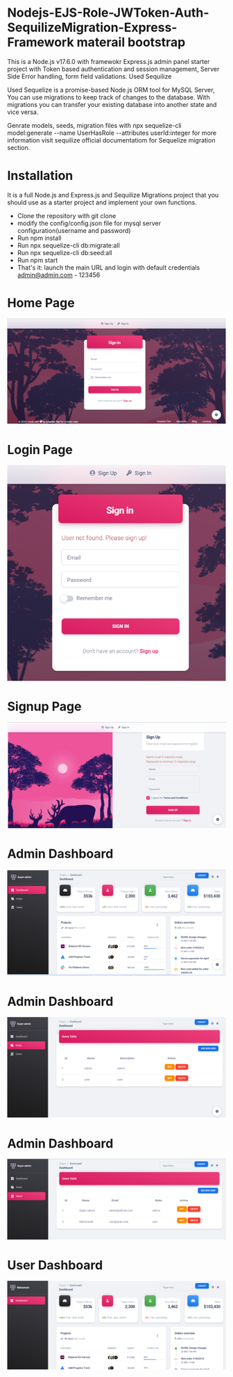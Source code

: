 # Nodejs-EJS-Role-JWToken-Auth-SequilizeMigration-Express-Framework materail bootstrap

This is a Node.js v17.6.0 with framewokr Express.js admin panel starter project with Token based authentication and session management, Server Side Error handling, form field validations. Used Sequilize 

Used Sequelize is a promise-based Node.js ORM tool for MySQL Server, You can use migrations to keep track of changes to the database. With migrations you can transfer your existing database into another state and vice versa.

Genrate models, seeds, migration files with npx sequelize-cli model:generate --name UserHasRole --attributes userId:integer for more information visit sequilize official documentatiom for Sequelize migration section.

# Installation
It is a full Node.js and Express.js and Sequilize Migrations project that you should use as a starter project and implement your own functions.

* Clone the repository with git clone
* modify the config/config.json file for mysql server configuration(username and password)
* Run npm install
* Run npx sequelize-cli db:migrate:all
* Run npx sequelize-cli db:seed:all
* Run npm start
* That's it: launch the main URL and login with default credentials admin@admin.com - 123456

# Home Page
![picture alt](https://github.com/Mahanteshkumbar/Nodejs-EJS-Role-JWToken-Auth-SequilizeMigration-Express-Framework/blob/main/snapshots/homepage.png)

# Login Page
![picture alt](https://github.com/Mahanteshkumbar/Nodejs-EJS-Role-JWToken-Auth-SequilizeMigration-Express-Framework/blob/main/snapshots/servervalidation.png)

# Signup Page
![picture alt](https://github.com/Mahanteshkumbar/Nodejs-EJS-Role-JWToken-Auth-SequilizeMigration-Express-Framework/blob/main/snapshots/register.png)

# Admin Dashboard
![picture alt](https://github.com/Mahanteshkumbar/Nodejs-EJS-Role-JWToken-Auth-SequilizeMigration-Express-Framework/blob/main/snapshots/dashboard.png)

# Admin Dashboard
![picture alt](https://github.com/Mahanteshkumbar/Nodejs-EJS-Role-JWToken-Auth-SequilizeMigration-Express-Framework/blob/main/snapshots/dashboard1.png)

# Admin Dashboard
![picture alt](https://github.com/Mahanteshkumbar/Nodejs-EJS-Role-JWToken-Auth-SequilizeMigration-Express-Framework/blob/main/snapshots/dashboard2.png)

# User Dashboard
![picture alt](https://github.com/Mahanteshkumbar/Nodejs-EJS-Role-JWToken-Auth-SequilizeMigration-Express-Framework/blob/main/snapshots/userdashboard.png)

